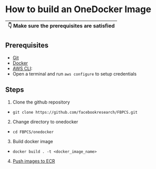 # How to build an OneDocker Image
| :point_down:  Make sure the prerequisites are satisfied   |
|-----------------------------------------|
## Prerequisites
* [Git](https://git-scm.com/book/en/v2/Getting-Started-Installing-Git)
* [Docker](https://www.docker.com/get-started)
* [AWS CLI](https://docs.aws.amazon.com/cli/latest/userguide/install-cliv2-mac.html): 
* Open a terminal and run `aws configure` to setup credentials

## Steps
1. Clone the github repository
  * `git clone https://github.com/facebookresearch/FBPCS.git`
2. Change directory to onedocker
  * `cd FBPCS/onedocker`
3. Build docker image
  * `docker build . -t <docker_image_name>`
4. [Push images to ECR](https://docs.aws.amazon.com/AmazonECR/latest/userguide/docker-push-ecr-image.html)



